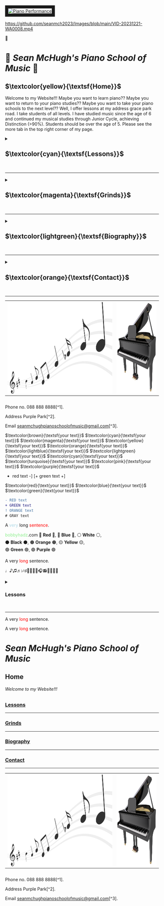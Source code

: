 <a href="https://github.com/seanmch2023/Images/blob/main/VID-20231221-WA0008.mp4
" target="_blank"><img src="" 
alt="Piano Performance" width="240" height="180" border="10" /></a>

https://github.com/seanmch2023/Images/blob/main/VID-20231221-WA0008.mp4

🎹 <h1> 🎵 _Sean McHugh's Piano School of Music_ 🎵 </h1>
<h2> $\textcolor{yellow}{\textsf{Home}}$ </h2>

Welcome to my Website!!! Maybe you want to learn piano?? Maybe you want to return to your piano studies?? Maybe you want to take your piano schools to the next level?? Well, I offer lessons at my address grace park road. I take students of all levels. I have studied music since the age of 6 and continued my musical studies through Junior Cycle, achieving Distinction (>90%). Students should be over the age of 5. Please see the more tab in the top right corner of my page.

<details>
  <table>
   <tr>
    <th> <pre>Lessons are provided everyday of the week. Book 30 minute to 45 minute 
      sessions with me by sending me your preferred lesson times. Find my contact 
      details in the 'More' tab in the top right corner of my webpage.</pre>
</th>
    <th><img src="https://github.com/seanmch2023/Images/blob/main/pianopng" data-canonical-src="https://github.com/seanmch2023/Images/blob/main/pianopng" width="250" height="300"></th>
  </tr>
</table>
  <summary> <h2>$\textcolor{cyan}{\textsf{Lessons}}$ </h2>
    <br>
  </summary>
</details>
<hr>

<details>
   <table>
   <tr>
    <th> <pre>Book 30 minutes to 45 minutes sessions with me if you feel you need that 
      extra push to achieving that Distinction in the Junior Cycle Music Exam. Students 
      will cover every part of the JC Music course, including listenings, practicals, 
      and music theory. Find my contact details in the 'More' tab in the top right 
      corner of my webpage.
</pre>
</th>
    <th><img src="https://github.com/seanmch2023/Images/blob/main/pianopng" data-canonical-src="https://github.com/seanmch2023/Images/blob/main/pianopng" width="250" height="300"></th>
  </tr>
</table>
  <summary> <h2>$\textcolor{magenta}{\textsf{Grinds}}$ </h2>
    <br>
  </summary>
</details>
<hr>

<details> 
     <table>
   <tr>
    <th> <pre>My name is Seán McHugh and I am in fourth year. I started playing piano
      at the age of 6. Having completed my grades to grade 8, I am now working towards
      my senior certificate. It was my older siblings who inspired me to start playing
      piano, as I enjoyed listening to their pieces, and watching them play. I 
      accompany my school in their musical performances. I participated in my school's
      annual music competition, 'Cadenza', and achieved first place.  

</pre>
</th>
    <th><img src="https://github.com/seanmch2023/Images/blob/main/pianopng" data-canonical-src="https://github.com/seanmch2023/Images/blob/main/pianopng" width="250" height="300"></th>
  </tr>
</table>
  <summary> <h2>$\textcolor{lightgreen}{\textsf{Biography}}$ </h2>
    <br>
  </summary>
</details>
<hr>



<details> 
       <table>
   <tr>
    <th> <pre>My socials are linked below!
</pre>
</th>
    <th><img src="https://github.com/seanmch2023/Images/blob/main/pianopng" data-canonical-src="https://github.com/seanmch2023/Images/blob/main/pianopng" width="250" height="300"></th>
  </tr>
</table>

  <summary> <h2> $\textcolor{orange}{\textsf{Contact}}$ </h2>
    <br>
  </summary>
</details>
<hr>


<table>
  <tr>
    <th><img src="https://github.com/seanmch2023/Images/blob/main/pngimg.com%20-%20music_notes_PNG33.png" data-canonical-src="https://github.com/seanmch2023/Images/blob/main/pngimg.com%20-%20music_notes_PNG33.png" width="650" height="300"></th>
    <th><img src="https://github.com/seanmch2023/Images/blob/main/pianopng" data-canonical-src="https://github.com/seanmch2023/Images/blob/main/pianopng" width="250" height="300"></th>
  </tr>
</table>

<pre></pre>Phone no. 088 888 8888[^1].

Address Purple Park[^2].  

Email seanmchughpianoschoolofmusic@gmail.com[^3].</pre>



$`\textcolor{brown}{\textsf{your text}}`$ 
$`\textcolor{cyan}{\textsf{your text}}`$ 
$`\textcolor{magenta}{\textsf{your text}}`$ 
$`\textcolor{yellow}{\textsf{your text}}`$ 
$`\textcolor{orange}{\textsf{your text}}`$ 
$`\textcolor{lightblue}{\textsf{your text}}`$ 
$`\textcolor{lightgreen}{\textsf{your text}}`$ 
$`\textcolor{cyan}{\textsf{your text}}`$ 
$`\textcolor{turquoise}{\textsf{your text}}`$ 
$`\textcolor{pink}{\textsf{your text}}`$ 
$`\textcolor{purple}{\textsf{your text}}`$ 


- red text -]
[+ green text +]

$`\textcolor{red}{\text{your text}}`$ 
$`\textcolor{blue}{\text{your text}}`$ 
$`\textcolor{green}{\text{your text}}`$

```diff
- RED text
+ GREEN text
! ORANGE text
# GRAY text
```

<style>
blue {
  color: lightblue;
}

red {
  color: red;
}

green {
  color: lightgreen;
}
</style>

A <blue>very</blue> long <red>sentence</red>.

<green>bobbyhadz</green>.com
🔴 **Red** 🔴, 🔵 **Blue** 🔵, ⚪️ **White** ⚪️, <br>
⚫ **Black** ⚫, 🟠 **Orange** 🟠, 🟡 **Yellow** 🟡, <br>
🟢 **Green** 🟢, 🟣 **Purple** 🟣

A very <span style='color: red;'>long</span> sentence.

♩♪♫♬♭♮♯🎼🎵🎶🎤🎧📻🎷🎸🎹🎺


<details> Monday to Friyay.
  <summary> <h3>Lessons</h3>
    <br>
  </summary>
</details>
<hr>

A very <span style='color: red;'>long</span> sentence.

A very <span style='color: red;'>long</span> sentence.

# _Sean McHugh's Piano School of Music_
<h2> Home </h2>

<h6> Welcome to my Website!!! </h6>

### <a href="https://github.com/seanmch2023/Lessons" target="_blank">Lessons</a> <hr>
### <a href="https://github.com/seanmch2023/Grinds" target="_blank">Grinds</a> <hr>
### <a href="https://github.com/seanmch2023/Biography/tree/main" target="_blank">Biography</a> <hr>
### <a href="https://github.com/seanmch2023/Contact" target="_blank">Contact</a> <hr>

<table>
  <tr>
    <th><img src="https://github.com/seanmch2023/Images/blob/main/pngimg.com%20-%20music_notes_PNG33.png" data-canonical-src="https://github.com/seanmch2023/Images/blob/main/pngimg.com%20-%20music_notes_PNG33.png" width="650" height="300"></th>
    <th><img src="https://github.com/seanmch2023/Images/blob/main/pianopng" data-canonical-src="https://github.com/seanmch2023/Images/blob/main/pianopng" width="250" height="300"></th>
  </tr>
</table>

<pre></pre>Phone no. 088 888 8888[^1].

Address Purple Park[^2].  

Email seanmchughpianoschoolofmusic@gmail.com[^3].</pre>
